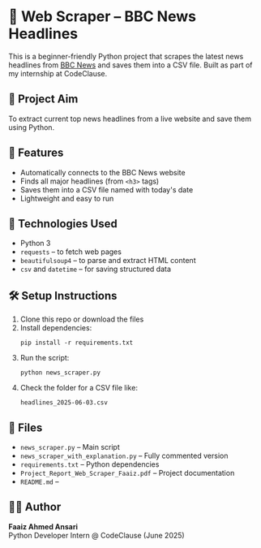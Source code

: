# 📰 Web Scraper – BBC News Headlines

This is a beginner-friendly Python project that scrapes the latest news headlines from [BBC News](https://www.bbc.com/news) and saves them into a CSV file. Built as part of my internship at CodeClause.

## 🎯 Project Aim
To extract current top news headlines from a live website and save them using Python.

## 🚀 Features
- Automatically connects to the BBC News website
- Finds all major headlines (from `<h3>` tags)
- Saves them into a CSV file named with today's date
- Lightweight and easy to run

## 🧰 Technologies Used
- Python 3
- `requests` – to fetch web pages
- `beautifulsoup4` – to parse and extract HTML content
- `csv` and `datetime` – for saving structured data

## 🛠️ Setup Instructions
1. Clone this repo or download the files
2. Install dependencies:
   ```
   pip install -r requirements.txt
   ```
3. Run the script:
   ```
   python news_scraper.py
   ```
4. Check the folder for a CSV file like:
   ```
   headlines_2025-06-03.csv
   ```

## 📁 Files
- `news_scraper.py` – Main script
- `news_scraper_with_explanation.py` – Fully commented version
- `requirements.txt` – Python dependencies
- `Project_Report_Web_Scraper_Faaiz.pdf` – Project documentation
- `README.md` – 

## 👨‍💻 Author
**Faaiz Ahmed Ansari**  
Python Developer Intern @ CodeClause (June 2025)
